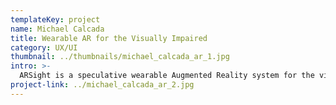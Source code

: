 ```yaml
---
templateKey: project
name: Michael Calcada
title: Wearable AR for the Visually Impaired
category: UX/UI
thumbnail: ../thumbnails/michael_calcada_ar_1.jpg
intro: >-
  ARSight is a speculative wearable Augmented Reality system for the visually impaired to help navigate everyday life. As the current technology is not yet available, this software demonstrates how the technology of AR can be used to auditorily assist the visually impaired. With new technologies such as AR and VR, designers must create with accessibility at the forefront of their design process.
project-link: ../michael_calcada_ar_2.jpg
---
```

